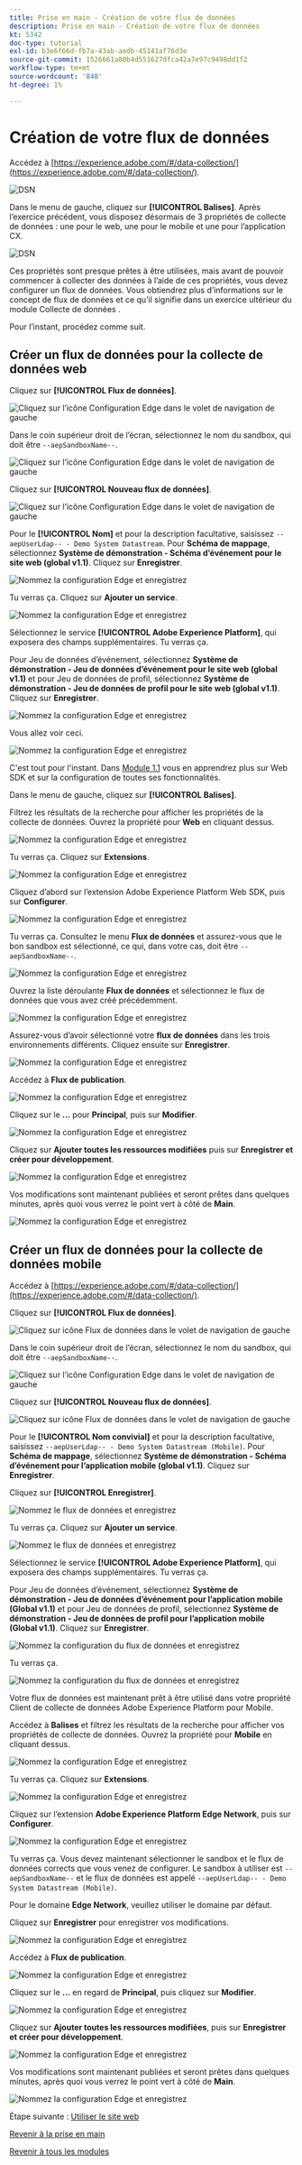 ```yaml
---
title: Prise en main - Création de votre flux de données
description: Prise en main - Création de votre flux de données
kt: 5342
doc-type: tutorial
exl-id: b3e6f66d-fb7a-43ab-aedb-45141af76d3e
source-git-commit: 1526661a80b4d551627dfca42a7e97c9498dd1f2
workflow-type: tm+mt
source-wordcount: '848'
ht-degree: 1%

---
```


# Création de votre flux de données

Accédez à [https://experience.adobe.com/#/data-collection/](https://experience.adobe.com/#/data-collection/).

![DSN ](./images/launchprop.png)

Dans le menu de gauche, cliquez sur **[!UICONTROL Balises]**. Après l’exercice précédent, vous disposez désormais de 3 propriétés de collecte de données : une pour le web, une pour le mobile et une pour l’application CX.

![DSN ](./images/launchprop1.png)

Ces propriétés sont presque prêtes à être utilisées, mais avant de pouvoir commencer à collecter des données à l’aide de ces propriétés, vous devez configurer un flux de données. Vous obtiendrez plus d’informations sur le concept de flux de données et ce qu’il signifie dans un exercice ultérieur du module Collecte de données .

Pour l’instant, procédez comme suit.

## Créer un flux de données pour la collecte de données web

Cliquez sur **[!UICONTROL Flux de données]**.

![Cliquez sur l’icône Configuration Edge dans le volet de navigation de gauche](./images/edgeconfig1a.png)

Dans le coin supérieur droit de l’écran, sélectionnez le nom du sandbox, qui doit être `--aepSandboxName--`.

![Cliquez sur l’icône Configuration Edge dans le volet de navigation de gauche](./images/edgeconfig1b.png)

Cliquez sur **[!UICONTROL Nouveau flux de données]**.

![Cliquez sur l’icône Configuration Edge dans le volet de navigation de gauche](./images/edgeconfig1.png)

Pour le **[!UICONTROL Nom]** et pour la description facultative, saisissez `--aepUserLdap-- - Demo System Datastream`. Pour **Schéma de mappage**, sélectionnez **Système de démonstration - Schéma d’événement pour le site web (global v1.1)**. Cliquez sur **Enregistrer**.

![Nommez la configuration Edge et enregistrez](./images/edgeconfig2.png)

Tu verras ça. Cliquez sur **Ajouter un service**.

![Nommez la configuration Edge et enregistrez](./images/edgeconfig3.png)

Sélectionnez le service **[!UICONTROL Adobe Experience Platform]**, qui exposera des champs supplémentaires. Tu verras ça.

Pour Jeu de données d’événement, sélectionnez **Système de démonstration - Jeu de données d’événement pour le site web (global v1.1)** et pour Jeu de données de profil, sélectionnez **Système de démonstration - Jeu de données de profil pour le site web (global v1.1)**. Cliquez sur **Enregistrer**.

![Nommez la configuration Edge et enregistrez](./images/edgeconfig4.png)

Vous allez voir ceci.

![Nommez la configuration Edge et enregistrez](./images/edgeconfig5.png)

C&#39;est tout pour l&#39;instant. Dans [Module 1.1](./../../../modules/datacollection/module1.1/data-ingestion-launch-web-sdk.md) vous en apprendrez plus sur Web SDK et sur la configuration de toutes ses fonctionnalités.

Dans le menu de gauche, cliquez sur **[!UICONTROL Balises]**.

Filtrez les résultats de la recherche pour afficher les propriétés de la collecte de données. Ouvrez la propriété pour **Web** en cliquant dessus.

![Nommez la configuration Edge et enregistrez](./images/edgeconfig10a.png)

Tu verras ça. Cliquez sur **Extensions**.

![Nommez la configuration Edge et enregistrez](./images/edgeconfig11.png)

Cliquez d’abord sur l’extension Adobe Experience Platform Web SDK, puis sur **Configurer**.

![Nommez la configuration Edge et enregistrez](./images/edgeconfig12.png)

Tu verras ça. Consultez le menu **Flux de données** et assurez-vous que le bon sandbox est sélectionné, ce qui, dans votre cas, doit être `--aepSandboxName--`.

![Nommez la configuration Edge et enregistrez](./images/edgeconfig12a.png)

Ouvrez la liste déroulante **Flux de données** et sélectionnez le flux de données que vous avez créé précédemment.

![Nommez la configuration Edge et enregistrez](./images/edgeconfig13.png)

Assurez-vous d’avoir sélectionné votre **flux de données** dans les trois environnements différents. Cliquez ensuite sur **Enregistrer**.

![Nommez la configuration Edge et enregistrez](./images/edgeconfig14.png)

Accédez à **Flux de publication**.

![Nommez la configuration Edge et enregistrez](./images/edgeconfig15.png)

Cliquez sur le **...** pour **Principal**, puis sur **Modifier**.

![Nommez la configuration Edge et enregistrez](./images/edgeconfig16.png)

Cliquez sur **Ajouter toutes les ressources modifiées** puis sur **Enregistrer et créer pour développement**.

![Nommez la configuration Edge et enregistrez](./images/edgeconfig17.png)

Vos modifications sont maintenant publiées et seront prêtes dans quelques minutes, après quoi vous verrez le point vert à côté de **Main**.

![Nommez la configuration Edge et enregistrez](./images/edgeconfig17a.png)

## Créer un flux de données pour la collecte de données mobile

Accédez à [https://experience.adobe.com/#/data-collection/](https://experience.adobe.com/#/data-collection/).

Cliquez sur **[!UICONTROL Flux de données]**.

![Cliquez sur icône Flux de données dans le volet de navigation de gauche](./images/edgeconfig1a.png)

Dans le coin supérieur droit de l’écran, sélectionnez le nom du sandbox, qui doit être `--aepSandboxName--`.

![Cliquez sur l’icône Configuration Edge dans le volet de navigation de gauche](./images/edgeconfig1b.png)

Cliquez sur **[!UICONTROL Nouveau flux de données]**.

![Cliquez sur icône Flux de données dans le volet de navigation de gauche](./images/edgeconfig1.png)

Pour le **[!UICONTROL Nom convivial]** et pour la description facultative, saisissez `--aepUserLdap-- - Demo System Datastream (Mobile)`. Pour **Schéma de mappage**, sélectionnez **Système de démonstration - Schéma d’événement pour l’application mobile (global v1.1)**. Cliquez sur **Enregistrer**.

Cliquez sur **[!UICONTROL Enregistrer]**.

![Nommez le flux de données et enregistrez](./images/edgeconfig2m.png)

Tu verras ça. Cliquez sur **Ajouter un service**.

![Nommez le flux de données et enregistrez](./images/edgeconfig3m.png)

Sélectionnez le service **[!UICONTROL Adobe Experience Platform]**, qui exposera des champs supplémentaires. Tu verras ça.

Pour Jeu de données d’événement, sélectionnez **Système de démonstration - Jeu de données d’événement pour l’application mobile (Global v1.1)** et pour Jeu de données de profil, sélectionnez **Système de démonstration - Jeu de données de profil pour l’application mobile (Global v1.1)**. Cliquez sur **Enregistrer**.

![Nommez la configuration du flux de données et enregistrez](./images/edgeconfig4m.png)

Tu verras ça.

![Nommez la configuration du flux de données et enregistrez](./images/edgeconfig5m.png)

Votre flux de données est maintenant prêt à être utilisé dans votre propriété Client de collecte de données Adobe Experience Platform pour Mobile.

Accédez à **Balises** et filtrez les résultats de la recherche pour afficher vos propriétés de collecte de données. Ouvrez la propriété pour **Mobile** en cliquant dessus.

![Nommez la configuration Edge et enregistrez](./images/edgeconfig10am.png)

Tu verras ça. Cliquez sur **Extensions**.

![Nommez la configuration Edge et enregistrez](./images/edgeconfig11m.png)

Cliquez sur l’extension **Adobe Experience Platform Edge Network**, puis sur **Configurer**.

![Nommez la configuration Edge et enregistrez](./images/edgeconfig12m.png)

Tu verras ça. Vous devez maintenant sélectionner le sandbox et le flux de données corrects que vous venez de configurer. Le sandbox à utiliser est `--aepSandboxName--` et le flux de données est appelé `--aepUserLdap-- - Demo System Datastream (Mobile)`.

Pour le domaine **Edge Network**, veuillez utiliser le domaine par défaut.

Cliquez sur **Enregistrer** pour enregistrer vos modifications.

![Nommez la configuration Edge et enregistrez](./images/edgeconfig13m.png)

Accédez à **Flux de publication**.

![Nommez la configuration Edge et enregistrez](./images/edgeconfig15m.png)

Cliquez sur le **...** en regard de **Principal**, puis cliquez sur **Modifier**.

![Nommez la configuration Edge et enregistrez](./images/edgeconfig16m.png)

Cliquez sur **Ajouter toutes les ressources modifiées**, puis sur **Enregistrer et créer pour développement**.

![Nommez la configuration Edge et enregistrez](./images/edgeconfig17m.png)

Vos modifications sont maintenant publiées et seront prêtes dans quelques minutes, après quoi vous verrez le point vert à côté de **Main**.

![Nommez la configuration Edge et enregistrez](./images/edgeconfig17ma.png)

Étape suivante : [Utiliser le site web](./ex4.md)

[Revenir à la prise en main](./getting-started.md)

[Revenir à tous les modules](./../../../overview.md)
